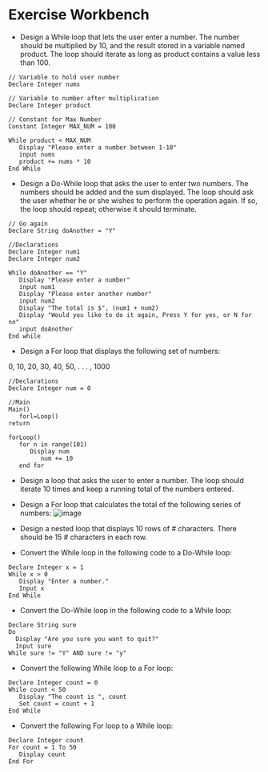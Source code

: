 # Exercise Workbench
* Design a While loop that lets the user enter a number. The number should be multiplied by 10, and the result stored in a variable named product. The loop should iterate as long as product contains a value less than 100.

```
// Variable to hold user number
Declare Integer nums

// Variable to number after multiplication
Declare Integer product

// Constant for Max Number
Constant Integer MAX_NUM = 100

While product < MAX_NUM
   Display "Please enter a number between 1-10"
   input nums
   product += nums * 10
End While 
```

* Design a Do-While loop that asks the user to enter two numbers. The numbers should be added and the sum displayed. The loop should ask the user whether he or she wishes to perform the operation again. If so, the loop should repeat; otherwise it should terminate.
```
// Go again
Declare String doAnother = "Y"

//Declarations
Declare Integer num1
Declare Integer num2

While doAnother == "Y"
   Display "Please enter a number"
   input num1
   Display "Please enter another number"
   input num2
   Display "The total is $", (num1 + num2)
   Display "Would you like to do it again, Press Y for yes, or N for no"
   input doAnother
End while
```

* Design a For loop that displays the following set of numbers:

0, 10, 20, 30, 40, 50, . . . , 1000
```
//Declarations
Declare Integer num = 0

//Main
Main()
   forl=Loop()
return

forLoop()
   for n in range(101)
      Display num
         num += 10
   end for
```

* Design a loop that asks the user to enter a number. The loop should iterate 10 times and keep a running total of the numbers entered.

* Design a For loop that calculates the total of the following series of numbers:
![image](https://user-images.githubusercontent.com/47218880/67423054-31740800-f599-11e9-9565-031c1f729e1c.png)

* Design a nested loop that displays 10 rows of # characters. There should be 15 # characters in each row.

* Convert the While loop in the following code to a Do-While loop:
```
Declare Integer x = 1
While x > 0
   Display "Enter a number."
   Input x
End While
```
* Convert the Do-While loop in the following code to a While loop:
```
Declare String sure
Do
  Display "Are you sure you want to quit?"
  Input sure
While sure != "Y" AND sure != "y"
```
* Convert the following While loop to a For loop:
```
Declare Integer count = 0
While count < 50
   Display "The count is ", count
   Set count = count + 1
End While
```
* Convert the following For loop to a While loop:
```
Declare Integer count
For count = 1 To 50
   Display count
End For
```
